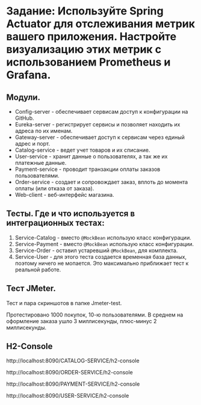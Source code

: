 # Задание: Используйте Spring Actuator для отслеживания метрик вашего приложения. Настройте визуализацию этих метрик с использованием Prometheus и Grafana.



## Модули.
- Config-server - обеспечивает сервисам доступ к конфигурации на GitHub.
- Eureka-server - регистрирует сервисы и позволяет находить их адреса по их именам.
- Gateway-server - обеспечивает доступ к сервисам через единый адрес и порт.
- Catalog-service - ведет учет товаров и их списание.
- User-service - хранит данные о пользователях, а так же их платежные данные.
- Payment-service - проводит транзакции оплаты заказов пользователями.
- Order-service - создает и сопровождает заказ, вплоть до момента оплаты (или отказа от заказа).
- Web-client - веб-интерфейс магазина.

## Тесты. Где и что используется в интеграционных тестах:
1. Service-Catalog - вместо `@MockBean` использую класс конфигурации.
2. Service-Payment - вместо `@MockBean` использую класс конфигурации.
3. Service-Order - оставил устаревший `@MockBean`, для комплекта.
4. Service-User - для этого теста создается временная база данных, поэтому ничего не мопается. Это максимально приближает тест к реальной работе.

## Тест JMeter.
Тест и пара скриншотов в папке Jmeter-test.

Протестировано 1000 покупок, 10-ю пользователями. В среднем на оформление заказа ушло 3 миллисекунды,
плюс-минус 2 миллисекунды.

## H2-Console

http://localhost:8090/CATALOG-SERVICE/h2-console

http://localhost:8090/ORDER-SERVICE/h2-console

http://localhost:8090/PAYMENT-SERVICE/h2-console

http://localhost:8090/USER-SERVICE/h2-console
